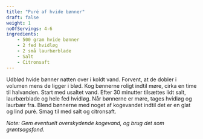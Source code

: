 ```yaml
---
title: "Puré af hvide bønner"
draft: false
weight: 1
noOfServings: 4-6
ingredients:
	- 500 gram hvide bønner
	- 2 fed hvidløg
	- 2 små laurbærblade
	- Salt
	- Citronsaft
---
```


Udblød hvide bønner natten over i koldt vand. Forvent, at de dobler i
volumen mens de ligger i blød. Kog bønnerne roligt indtil møre, cirka en
time til halvanden. Start med usaltet vand. Efter 30 minutter tilsættes
lidt salt, laurbærblade og hele fed hvidløg. Når bønnerne er møre, tages
hvidløg og laurbær fra. Blend bønnerne med noget af kogevandet indtil
det er en glat og lind puré. Smag til med salt og citronsaft.

*Note: Gem eventuelt overskydende kogevand, og brug det som
grøntsagsfond*.

